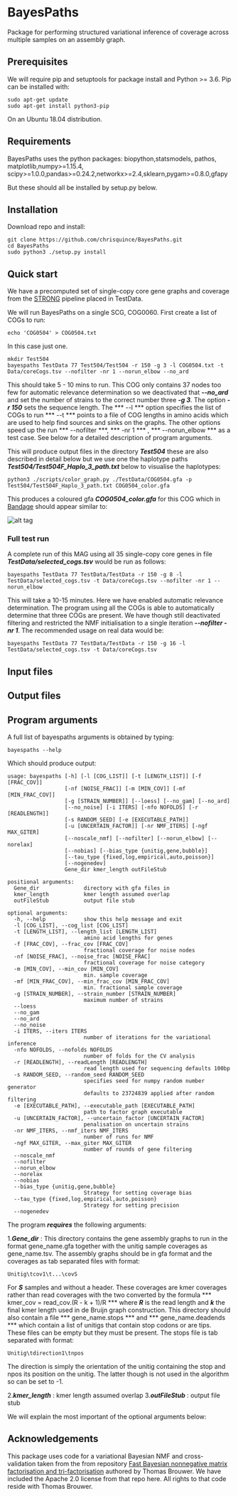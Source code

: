 # BayesPaths

Package for performing structured variational inference of coverage across 
multiple samples on an assembly graph.

## Prerequisites

We will require pip and setuptools for package install and Python >= 3.6. Pip can be installed with:

```
sudo apt-get update
sudo apt-get install python3-pip
```

On an Ubuntu 18.04 distribution.

## Requirements

BayesPaths uses the python packages: biopython,statsmodels, pathos, matplotlib,numpy>=1.15.4,
scipy>=1.0.0,pandas>=0.24.2,networkx>=2.4,sklearn,pygam>=0.8.0,gfapy

But these should all be installed by setup.py below.

## Installation

Download repo and install:
```
git clone https://github.com/chrisquince/BayesPaths.git
cd BayesPaths
sudo python3 ./setup.py install
```

## Quick start

We have a precomputed set of single-copy core gene graphs and coverage from the [STRONG](https://github.com/chrisquince/STRONG) pipeline 
placed in TestData.

We will run BayesPaths on a single SCG, COG0060. First create a list of COGs to run:
```
echo 'COG0504' > COG0504.txt
```

In this case just one. 

```
mkdir Test504
bayespaths TestData 77 Test504/Test504 -r 150 -g 3 -l COG0504.txt -t Data/coreCogs.tsv --nofilter -nr 1 --norun_elbow --no_ard
```

This should take 5 - 10 mins to run. This COG only contains 37 nodes too few for automatic relevance determination so we deactivated that ***--no_ard*** and 
set the number of strains to the correct number three ***-g 3***. The option ***-r 150***
sets the sequence length.
 The *** --l *** option specifies the list of COGs to run *** --t *** points to a file of COG lengths in amino acids 
which are used to help find sources and sinks on the graphs. 
The other options speed up the run  *** --nofilter ***, *** -nr 1 *** , *** --norun_elbow *** as a test case. See below 
for a detailed description of program arguments.

This will produce output files in the directory ***Test504*** these are also described in 
detail below but we use one the haplotype paths ***Test504/Test504F_Haplo_3_path.txt***
below to visualise the haplotypes:

```
python3 ./scripts/color_graph.py ./TestData/COG0504.gfa -p Test504/Test504F_Haplo_3_path.txt COG0504_color.gfa
```

This produces a coloured gfa ***COG0504_color.gfa*** for this COG which in [Bandage](https://rrwick.github.io/Bandage/) should appear similar to:

![alt tag](./Figures/COG0504.png)

### Full test run

A complete run of this MAG using all 35 single-copy core genes in file ***TestData/selected_cogs.tsv*** would be run as follows:

```
bayespaths TestData 77 TestData/TestData -r 150 -g 8 -l TestData/selected_cogs.tsv -t Data/coreCogs.tsv --nofilter -nr 1 --norun_elbow 
```

This will take a 10-15 minutes. Here we have enabled automatic relevance determination. The program using all the COGs is able to automatically determine that three COGs are present. We have though still deactivated filtering and restricted the NMF initialisation to a single iteration ***--nofilter -nr 1***. The recommended usage on real data would be:

```
bayespaths TestData 77 TestData/TestData -r 150 -g 16 -l TestData/selected_cogs.tsv -t Data/coreCogs.tsv  
```


## Input files

## Output files

## Program arguments

A full list of bayespaths arguments is obtained by typing:
```
bayespaths --help
```
Which should produce output:
```
usage: bayespaths [-h] [-l [COG_LIST]] [-t [LENGTH_LIST]] [-f [FRAC_COV]]
                  [-nf [NOISE_FRAC]] [-m [MIN_COV]] [-mf [MIN_FRAC_COV]]
                  [-g [STRAIN_NUMBER]] [--loess] [--no_gam] [--no_ard]
                  [--no_noise] [-i ITERS] [-nfo NOFOLDS] [-r [READLENGTH]]
                  [-s RANDOM_SEED] [-e [EXECUTABLE_PATH]]
                  [-u [UNCERTAIN_FACTOR]] [-nr NMF_ITERS] [-ngf MAX_GITER]
                  [--noscale_nmf] [--nofilter] [--norun_elbow] [--norelax]
                  [--nobias] [--bias_type {unitig,gene,bubble}]
                  [--tau_type {fixed,log,empirical,auto,poisson}]
                  [--nogenedev]
                  Gene_dir kmer_length outFileStub

positional arguments:
  Gene_dir              directory with gfa files in
  kmer_length           kmer length assumed overlap
  outFileStub           output file stub

optional arguments:
  -h, --help            show this help message and exit
  -l [COG_LIST], --cog_list [COG_LIST]
  -t [LENGTH_LIST], --length_list [LENGTH_LIST]
                        amino acid lengths for genes
  -f [FRAC_COV], --frac_cov [FRAC_COV]
                        fractional coverage for noise nodes
  -nf [NOISE_FRAC], --noise_frac [NOISE_FRAC]
                        fractional coverage for noise category
  -m [MIN_COV], --min_cov [MIN_COV]
                        min. sample coverage
  -mf [MIN_FRAC_COV], --min_frac_cov [MIN_FRAC_COV]
                        min. fractional sample coverage
  -g [STRAIN_NUMBER], --strain_number [STRAIN_NUMBER]
                        maximum number of strains
  --loess
  --no_gam
  --no_ard
  --no_noise
  -i ITERS, --iters ITERS
                        number of iterations for the variational inference
  -nfo NOFOLDS, --nofolds NOFOLDS
                        number of folds for the CV analysis
  -r [READLENGTH], --readLength [READLENGTH]
                        read length used for sequencing defaults 100bp
  -s RANDOM_SEED, --random_seed RANDOM_SEED
                        specifies seed for numpy random number generator
                        defaults to 23724839 applied after random filtering
  -e [EXECUTABLE_PATH], --executable_path [EXECUTABLE_PATH]
                        path to factor graph executable
  -u [UNCERTAIN_FACTOR], --uncertain_factor [UNCERTAIN_FACTOR]
                        penalisation on uncertain strains
  -nr NMF_ITERS, --nmf_iters NMF_ITERS
                        number of runs for NMF
  -ngf MAX_GITER, --max_giter MAX_GITER
                        number of rounds of gene filtering
  --noscale_nmf
  --nofilter
  --norun_elbow
  --norelax
  --nobias
  --bias_type {unitig,gene,bubble}
                        Strategy for setting coverage bias
  --tau_type {fixed,log,empirical,auto,poisson}
                        Strategy for setting precision
  --nogenedev
```

The program ***requires*** the following arguments:

1.***Gene_dir*** :              This directory contains the gene assembly graphs to run in the format gene_name.gfa together with the unitig sample coverages as gene_name.tsv. The 
assembly graphs should be in gfa format and the coverages as tab separated files with format:

```
Unitig\tcov1\t...\covS 
```

For ***S*** samples and without a header. These coverages are kmer coverages rather than read coverages with the two converted by the formula *** kmer_cov = read_cov.(R - k + 1)/R *** where ***R*** is the read length and ***k*** the final kmer length used in 
de Bruijn graph construction. This directory should also contain a file *** gene_name.stops *** and *** gene_name.deadends *** which contain a list of unitigs that contain stop codons or are tips. These files can be empty but they must be present. The stops file is tab separated with format:

```
Unitig\tdirection1\tnpos 
```

The direction is simply the orientation of the unitig containing the stop and npos its position on the unitig. The latter though is not used in the algorithm so can be set to -1.


2.***kmer_length*** :           kmer length assumed overlap
3.***outFileStub***  :         output file stub
  
  

We will explain the most important of the optional arguments below:




## Acknowledgements

This package uses code for a variational Bayesian NMF and cross-validation taken from the from repository [Fast Bayesian nonnegative matrix factorisation and tri-factorisation](https://github.com/ThomasBrouwer/BNMTF) authored by Thomas Brouwer.
We have included the Apache 2.0 license from that repo here. All rights to that code reside with Thomas Brouwer.



